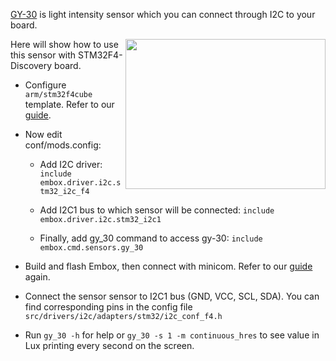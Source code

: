 [GY-30](https://einstronic.com/store/sensor/light/gy-30-bh1750-ambient-light-sensor-breakout-board-module/) is light intensity sensor which you can connect through I2C to your board.

<img src="https://einstronic.com/wp-content/uploads/2018/06/GY-30-BH1750-Ambient-Light-Sensor-Module-1.jpg" width="320" height="240" align="right">

Here will show how to use this sensor with STM32F4-Discovery board.

* Configure `arm/stm32f4cube` template. Refer to our [guide](https://github.com/embox/embox/wiki/STM32F4DISCOVERY).
* Now edit conf/mods.config:

   * Add I2C driver: `include embox.driver.i2c.stm32_i2c_f4`

   * Add I2C1 bus to which sensor will be connected: `include embox.driver.i2c.stm32_i2c1`

   * Finally, add gy_30 command to access gy-30: `include embox.cmd.sensors.gy_30`

* Build and flash Embox, then connect with minicom. Refer to our [guide](https://github.com/embox/embox/wiki/STM32F4DISCOVERY) again.
* Connect the sensor sensor to I2C1 bus (GND, VCC, SCL, SDA). You can find corresponding pins in the config file `src/drivers/i2c/adapters/stm32/i2c_conf_f4.h`
* Run `gy_30 -h` for help or `gy_30 -s 1 -m continuous_hres` to see value in Lux printing every second on the screen.

